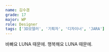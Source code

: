 ```yaml
---
name: 김수겸
grade: 17
major: WP
role: Designer
tags: ['3D모델러', '기획자', '디자이너', 'JARA']
---
```

바빠요 LUNA 때문에. 행복해요 LUNA 때문에.